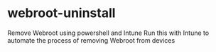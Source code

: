 # webroot-uninstall
Remove Webroot using powershell and Intune
Run this with Intune to automate the process of removing Webroot from devices
